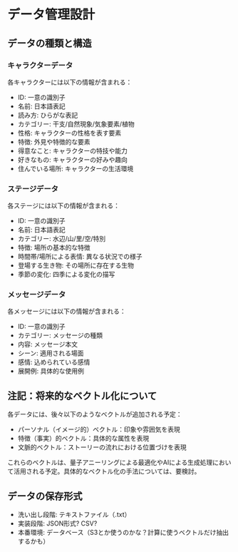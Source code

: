 # データ管理設計

## データの種類と構造

### キャラクターデータ
各キャラクターには以下の情報が含まれる：
- ID: 一意の識別子
- 名前: 日本語表記
- 読み方: ひらがな表記
- カテゴリー: 干支/自然現象/気象要素/植物
- 性格: キャラクターの性格を表す要素
- 特徴: 外見や特徴的な要素
- 得意なこと: キャラクターの特技や能力
- 好きなもの: キャラクターの好みや趣向
- 住んでいる場所: キャラクターの生活環境

### ステージデータ
各ステージには以下の情報が含まれる：
- ID: 一意の識別子
- 名前: 日本語表記
- カテゴリー: 水辺/山/里/空/特別
- 特徴: 場所の基本的な特徴
- 時間帯/場所による表情: 異なる状況での様子
- 登場する生き物: その場所に存在する生物
- 季節の変化: 四季による変化の描写

### メッセージデータ
各メッセージには以下の情報が含まれる：
- ID: 一意の識別子
- カテゴリー: メッセージの種類
- 内容: メッセージ本文
- シーン: 適用される場面
- 感情: 込められている感情
- 展開例: 具体的な使用例

## 注記：将来的なベクトル化について
各データには、後々以下のようなベクトルが追加される予定：
- パーソナル（イメージ的）ベクトル：印象や雰囲気を表現
- 特徴（事実）的ベクトル：具体的な属性を表現
- 文脈的ベクトル：ストーリーの流れにおける位置づけを表現

これらのベクトルは、量子アニーリングによる最適化やAIによる生成処理において活用される予定。具体的なベクトル化の手法については、要検討。

## データの保存形式
- 洗い出し段階: テキストファイル（.txt）
- 実装段階: JSON形式? CSV?
- 本番環境: データベース（S3とか使うのかな？計算に使うベクトルだけ抽出するかも）


